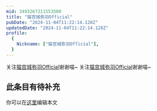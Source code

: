 ```yaml
---
mid: 3493267211553500
title: "猫宫城弥羽Official"
pubDate: "2024-11-04T11:22:14.128Z"
updatedDate: "2024-11-04T11:22:14.128Z"
profile:
  {
    Nickname: ["猫宫城弥羽Official"],
  }
---
```


关注[猫宫城弥羽Official](https://space.bilibili.com/3493267211553500)谢谢喵~ 关注[猫宫城弥羽Official](https://space.bilibili.com/3493267211553500)谢谢喵~

## 此条目有待补充
你可以在[这里](https://github.com/Yuhanawa/VTuber.ICU-Content/edit/master/v/猫宫城弥羽Official/index.md)编辑本文
